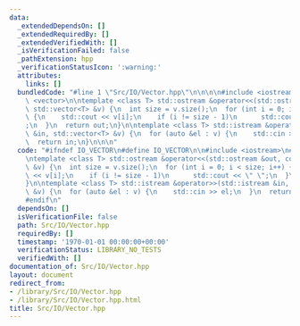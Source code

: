 ```yaml
---
data:
  _extendedDependsOn: []
  _extendedRequiredBy: []
  _extendedVerifiedWith: []
  _isVerificationFailed: false
  _pathExtension: hpp
  _verificationStatusIcon: ':warning:'
  attributes:
    links: []
  bundledCode: "#line 1 \"Src/IO/Vector.hpp\"\n\n\n\n#include <iostream>\n#include\
    \ <vector>\n\ntemplate <class T> std::ostream &operator<<(std::ostream &out, const\
    \ std::vector<T> &v) {\n  int size = v.size();\n  for (int i = 0; i < size; i++)\
    \ {\n    std::cout << v[i];\n    if (i != size - 1)\n      std::cout << \" \"\
    ;\n  }\n  return out;\n}\n\ntemplate <class T> std::istream &operator>>(std::istream\
    \ &in, std::vector<T> &v) {\n  for (auto &el : v) {\n    std::cin >> el;\n  }\n\
    \  return in;\n}\n\n\n"
  code: "#ifndef IO_VECTOR\n#define IO_VECTOR\n\n#include <iostream>\n#include <vector>\n\
    \ntemplate <class T> std::ostream &operator<<(std::ostream &out, const std::vector<T>\
    \ &v) {\n  int size = v.size();\n  for (int i = 0; i < size; i++) {\n    std::cout\
    \ << v[i];\n    if (i != size - 1)\n      std::cout << \" \";\n  }\n  return out;\n\
    }\n\ntemplate <class T> std::istream &operator>>(std::istream &in, std::vector<T>\
    \ &v) {\n  for (auto &el : v) {\n    std::cin >> el;\n  }\n  return in;\n}\n\n\
    #endif\n"
  dependsOn: []
  isVerificationFile: false
  path: Src/IO/Vector.hpp
  requiredBy: []
  timestamp: '1970-01-01 00:00:00+00:00'
  verificationStatus: LIBRARY_NO_TESTS
  verifiedWith: []
documentation_of: Src/IO/Vector.hpp
layout: document
redirect_from:
- /library/Src/IO/Vector.hpp
- /library/Src/IO/Vector.hpp.html
title: Src/IO/Vector.hpp
---
```

